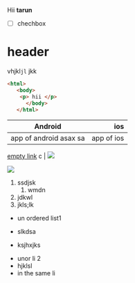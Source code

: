Hii __tarun__
* [ ]  chechbox
# header
vhjkl``` jl ``` jkk
``` html 
<html> 
   <body>
    <p> hii </p>
      </body>
   </html>

```


Android | ios
--- | ---:
app of android  asax   sa  | app of ios
[empty link]() 
   c | ![](https://play-lh.googleusercontent.com/7oYf_DNF77eJr9bIoY_GuN1OmYbgQL2VkZLTUfVI4TAspf8qdSjeJpIYbNQe-Va3FJlk)
   
   

[![](https://img.youtube.com/vi/E7Voso411Vs/maxresdefault.jpg)](https://youtu.be/E7Voso411Vs)

1. ssdjsk
   1. wmdn
3. jdkwl
34. jkls;lk

- un ordered list1
+ slkdsa
* ksjhxjks
 

- unor li 2
- hjklsl
- in the same li
